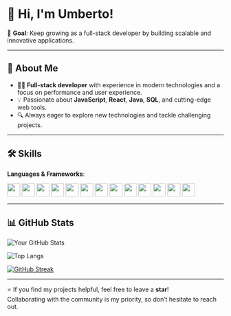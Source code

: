 # 👋 Hi, I'm Umberto!

🎯 **Goal**: Keep growing as a full-stack developer by building scalable and innovative applications.

---

## 🚀 About Me
- 👨‍💻 **Full-stack developer** with experience in modern technologies and a focus on performance and user experience.
- 💡 Passionate about **JavaScript**, **React**, **Java**, **SQL**, and cutting-edge web tools.
- 🔍 Always eager to explore new technologies and tackle challenging projects.

---

## 🛠️ Skills
**Languages & Frameworks**:
<div> <img src="https://img.shields.io/badge/HTML5-%23E34F26.svg?style=flat&logo=html5&logoColor=white" height="30"/> <img src="https://img.shields.io/badge/CSS3-%231572B6.svg?style=flat&logo=css3&logoColor=white" height="30"/> <img src="https://img.shields.io/badge/JavaScript-%23F7DF1E.svg?style=flat&logo=javascript&logoColor=black" height="30"/> <img src="https://img.shields.io/badge/React-%2320232a.svg?style=flat&logo=react&logoColor=%2361DAFB" height="30"/> <img src="https://img.shields.io/badge/PHP-%238777BB.svg?style=flat&logo=php&logoColor=white" height="30"/> <img src="https://img.shields.io/badge/Laravel-%23FF2D20.svg?style=flat&logo=laravel&logoColor=white" height="30"/> <img src="https://img.shields.io/badge/Java-%23007396.svg?style=flat&logo=java&logoColor=white" height="30"/> <img src="https://img.shields.io/badge/Spring-%236DB33F.svg?style=flat&logo=spring&logoColor=white" height="30"/> <img src="https://img.shields.io/badge/SQL-%2300758F.svg?style=flat&logo=postgresql&logoColor=white" height="30"/> <img src="https://img.shields.io/badge/TailwindCSS-%2338B2AC.svg?style=flat&logo=tailwindcss&logoColor=white" height="30"/> <img src="https://img.shields.io/badge/Redux-%23593d88.svg?style=flat&logo=redux&logoColor=white" height="30"/> <img src="https://img.shields.io/badge/Sass-%23CC6699.svg?style=flat&logo=sass&logoColor=white" height="30"/> <img src="https://img.shields.io/badge/Bootstrap-%237952B3.svg?style=flat&logo=bootstrap&logoColor=white" height="30"/> </div>

---


## 📊 GitHub Stats

![Your GitHub Stats](https://github-readme-stats.vercel.app/api?username=novellis98&show_icons=true&theme=radical)

![Top Langs](https://github-readme-stats.vercel.app/api/top-langs/?username=novellis98&layout=compact&theme=radical)

[![GitHub Streak](https://github-readme-streak-stats.herokuapp.com/?user=novellis98&theme=radical)](https://git.io/streak-stats)

---

⭐ If you find my projects helpful, feel free to leave a **star**!  
Collaborating with the community is my priority, so don’t hesitate to reach out.
